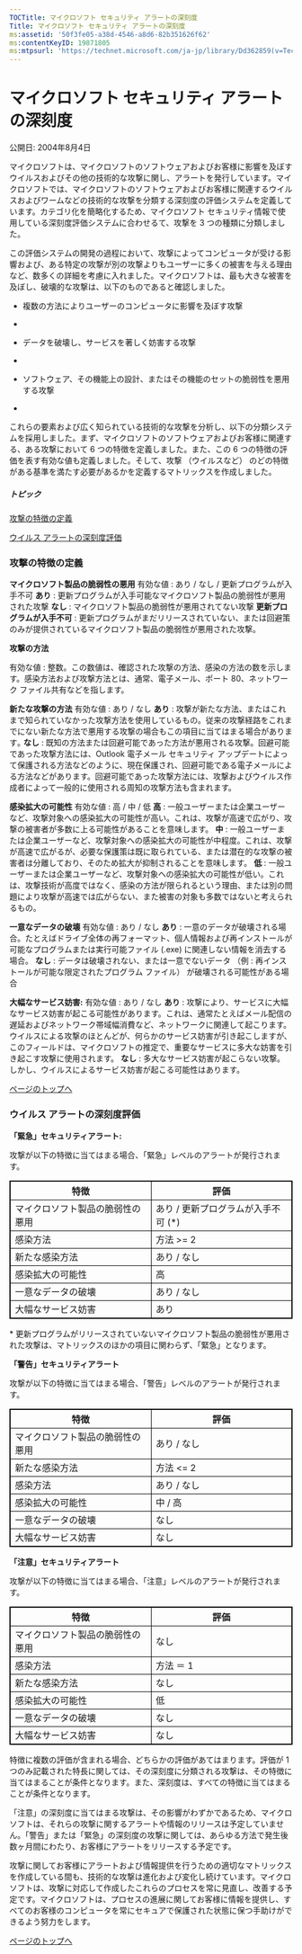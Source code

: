 ```yaml
---
TOCTitle: マイクロソフト セキュリティ アラートの深刻度
Title: マイクロソフト セキュリティ アラートの深刻度
ms:assetid: '50f3fe05-a38d-4546-a8d6-82b351626f62'
ms:contentKeyID: 19871805
ms:mtpsurl: 'https://technet.microsoft.com/ja-jp/library/Dd362859(v=TechNet.10)'
---
```


マイクロソフト セキュリティ アラートの深刻度
============================================

公開日: 2004年8月4日

マイクロソフトは、マイクロソフトのソフトウェアおよびお客様に影響を及ぼすウイルスおよびその他の技術的な攻撃に関し、アラートを発行しています。マイクロソフトでは、マイクロソフトのソフトウェアおよびお客様に関連するウイルスおよびワームなどの技術的な攻撃を分類する深刻度の評価システムを定義しています。カテゴリ化を簡略化するため、マイクロソフト セキュリティ情報で使用している深刻度評価システムに合わせるて、攻撃を 3 つの種類に分類しました。

この評価システムの開発の過程において、攻撃によってコンピュータが受ける影響および、ある特定の攻撃が別の攻撃よりもユーザーに多くの被害を与える理由など、数多くの詳細を考慮に入れました。マイクロソフトは、最も大きな被害を及ぼし、破壊的な攻撃は、以下のものであると確認しました。

-   複数の方法によりユーザーのコンピュータに影響を及ぼす攻撃

-   
-   データを破壊し、サービスを著しく妨害する攻撃

-   
-   ソフトウェア、その機能上の設計、またはその機能のセットの脆弱性を悪用する攻撃

-   

これらの要素および広く知られている技術的な攻撃を分析し、以下の分類システムを採用しました。まず、マイクロソフトのソフトウェアおよびお客様に関連する、ある攻撃において 6 つの特徴を定義しました。また、この 6 つの特徴の評価を表す有効な値も定義しました。そして、攻撃 （ウイルスなど） のどの特徴がある基準を満たす必要があるかを定義するマトリックスを作成しました。

##### トピック

[](#ebaa)[攻撃の特徴の定義](#ebaa)

[](#eaaa)[ウイルス アラートの深刻度評価](#eaaa)

### 攻撃の特徴の定義

**マイクロソフト製品の脆弱性の悪用**
有効な値 : あり / なし / 更新プログラムが入手不可
**あり** : 更新プログラムが入手可能なマイクロソフト製品の脆弱性が悪用された攻撃
**なし** : マイクロソフト製品の脆弱性が悪用されてない攻撃
**更新プログラムが入手不可** : 更新プログラムがまだリリースされていない、または回避策のみが提供されているマイクロソフト製品の脆弱性が悪用された攻撃。

**攻撃の方法**

有効な値 : 整数。この数値は、確認された攻撃の方法、感染の方法の数を示します。感染方法および攻撃方法とは、通常、電子メール、ポート 80、ネットワーク ファイル共有などを指します。

**新たな攻撃の方法**
有効な値 : あり / なし
**あり** : 攻撃が新たな方法、またはこれまで知られていなかった攻撃方法を使用しているもの。従来の攻撃経路をこれまでにない新たな方法で悪用する攻撃の場合もこの項目に当てはまる場合があります｡
**なし** : 既知の方法または回避可能であった方法が悪用される攻撃。回避可能であった攻撃方法には、Outlook 電子メール セキュリティ アップデートによって保護される方法などのように、現在保護され、回避可能である電子メールによる方法などがあります。回避可能であった攻撃方法には、攻撃およびウイルス作成者によって一般的に使用される周知の攻撃方法も含まれます。

**感染拡大の可能性**
有効な値 : 高 / 中 / 低
**高** : 一般ユーザーまたは企業ユーザーなど、攻撃対象への感染拡大の可能性が高い。これは、攻撃が高速で広がり、攻撃の被害者が多数に上る可能性があることを意味します。
**中** : 一般ユーザーまたは企業ユーザーなど、攻撃対象への感染拡大の可能性が中程度。これは、攻撃が高速で広がるが、必要な保護策は既に取られている、または潜在的な攻撃の被害者は分離しており、そのため拡大が抑制されることを意味します。
**低** : 一般ユーザーまたは企業ユーザーなど、攻撃対象への感染拡大の可能性が低い。これは、攻撃技術が高度ではなく、感染の方法が限られるという理由、または別の問題により攻撃が高速では広がらない、また被害の対象も多数ではないと考えられるもの。

**一意なデータの破壊**
有効な値 : あり / なし
**あり** : 一意のデータが破壊される場合。たとえばドライブ全体の再フォーマット、個人情報および再インストールが可能なプログラムまたは実行可能ファイル (.exe) に関連しない情報を消去する場合。
**なし** : データは破壊されない、または一意でないデータ （例 : 再インストールが可能な限定されたプログラム ファイル） が破壊される可能性がある場合

**大幅なサービス妨害:**
有効な値 : あり / なし
**あり** : 攻撃により、サービスに大幅なサービス妨害が起こる可能性があります。これは、通常たとえばメール配信の遅延およびネットワーク帯域幅消費など、ネットワークに関連して起こります。ウイルスによる攻撃のほとんどが、何らかのサービス妨害が引き起こしますが、このフィールドは、マイクロソフトの推定で、重要なサービスに多大な妨害を引き起こす攻撃に使用されます。
**なし** : 多大なサービス妨害が起こらない攻撃。しかし、ウイルスによるサービス妨害が起こる可能性はあります。

[](#mainsection)[ページのトップへ](#mainsection)

### ウイルス アラートの深刻度評価

**「緊急」セキュリティアラート:**

攻撃が以下の特徴に当てはまる場合、「緊急」レベルのアラートが発行されます。

 
<table style="border:1px solid black;">
<colgroup>
<col width="50%" />
<col width="50%" />
</colgroup>
<thead>
<tr class="header">
<th style="border:1px solid black;" >特徴</th>
<th style="border:1px solid black;" >評価</th>
</tr>
</thead>
<tbody>
<tr class="odd">
<td style="border:1px solid black;">マイクロソフト製品の脆弱性の悪用</td>
<td style="border:1px solid black;">あり / 更新プログラムが入手不可 (*)</td>
</tr>
<tr class="even">
<td style="border:1px solid black;">感染方法</td>
<td style="border:1px solid black;">方法 &gt;= 2</td>
</tr>
<tr class="odd">
<td style="border:1px solid black;">新たな感染方法</td>
<td style="border:1px solid black;">あり / なし</td>
</tr>
<tr class="even">
<td style="border:1px solid black;">感染拡大の可能性</td>
<td style="border:1px solid black;">高</td>
</tr>
<tr class="odd">
<td style="border:1px solid black;">一意なデータの破壊</td>
<td style="border:1px solid black;">あり / なし</td>
</tr>
<tr class="even">
<td style="border:1px solid black;">大幅なサービス妨害</td>
<td style="border:1px solid black;">あり</td>
</tr>
</tbody>
</table>
  
\* 更新プログラムがリリースされていないマイクロソフト製品の脆弱性が悪用された攻撃は、マトリックスのほかの項目に関わらず、「緊急」となります。
  
**「警告」セキュリティアラート**
  
攻撃が以下の特徴に当てはまる場合、「警告」レベルのアラートが発行されます。

 
<table style="border:1px solid black;">
<colgroup>
<col width="50%" />
<col width="50%" />
</colgroup>
<thead>
<tr class="header">
<th style="border:1px solid black;" >特徴</th>
<th style="border:1px solid black;" >評価</th>
</tr>
</thead>
<tbody>
<tr class="odd">
<td style="border:1px solid black;">マイクロソフト製品の脆弱性の悪用</td>
<td style="border:1px solid black;">あり / なし</td>
</tr>
<tr class="even">
<td style="border:1px solid black;">新たな感染方法</td>
<td style="border:1px solid black;">方法 &lt;= 2</td>
</tr>
<tr class="odd">
<td style="border:1px solid black;">感染方法</td>
<td style="border:1px solid black;">あり / なし</td>
</tr>
<tr class="even">
<td style="border:1px solid black;">感染拡大の可能性</td>
<td style="border:1px solid black;">中 / 高</td>
</tr>
<tr class="odd">
<td style="border:1px solid black;">一意なデータの破壊</td>
<td style="border:1px solid black;">なし</td>
</tr>
<tr class="even">
<td style="border:1px solid black;">大幅なサービス妨害</td>
<td style="border:1px solid black;">なし</td>
</tr>
</tbody>
</table>
  
**「注意」セキュリティアラート**
  
攻撃が以下の特徴に当てはまる場合、「注意」レベルのアラートが発行されます。

 
<table style="border:1px solid black;">
<colgroup>
<col width="50%" />
<col width="50%" />
</colgroup>
<thead>
<tr class="header">
<th style="border:1px solid black;" >特徴</th>
<th style="border:1px solid black;" >評価</th>
</tr>
</thead>
<tbody>
<tr class="odd">
<td style="border:1px solid black;">マイクロソフト製品の脆弱性の悪用</td>
<td style="border:1px solid black;">なし</td>
</tr>
<tr class="even">
<td style="border:1px solid black;">感染方法</td>
<td style="border:1px solid black;">方法 ＝ 1</td>
</tr>
<tr class="odd">
<td style="border:1px solid black;">新たな感染方法</td>
<td style="border:1px solid black;">なし</td>
</tr>
<tr class="even">
<td style="border:1px solid black;">感染拡大の可能性</td>
<td style="border:1px solid black;">低</td>
</tr>
<tr class="odd">
<td style="border:1px solid black;">一意なデータの破壊</td>
<td style="border:1px solid black;">なし</td>
</tr>
<tr class="even">
<td style="border:1px solid black;">大幅なサービス妨害</td>
<td style="border:1px solid black;">なし</td>
</tr>
</tbody>
</table>
  
特徴に複数の評価が含まれる場合、どちらかの評価があてはまります。評価が 1 つのみ記載された特長に関しては、その深刻度に分類される攻撃は、その特徴に当てはまることが条件となります。また、深刻度は、すべての特徴に当てはまることが条件となります。
  
「注意」の深刻度に当てはまる攻撃は、その影響がわずかであるため、マイクロソフトは、それらの攻撃に関するアラートや情報のリリースは予定していません。「警告」または「緊急」の深刻度の攻撃に関しては、あらゆる方法で発生後数ヶ月間にわたり、お客様にアラートをリリースする予定です。
  
攻撃に関してお客様にアラートおよび情報提供を行うための適切なマトリックスを作成している間も、技術的な攻撃は進化および変化し続けています。マイクロソフトは、攻撃に対応して作成したこれらのプロセスを常に見直し、改善する予定です。マイクロソフトは、プロセスの進展に関してお客様に情報を提供し、すべてのお客様のコンピュータを常にセキュアで保護された状態に保つ手助けができるよう努力をします。
  
[](#mainsection)[ページのトップへ](#mainsection)
